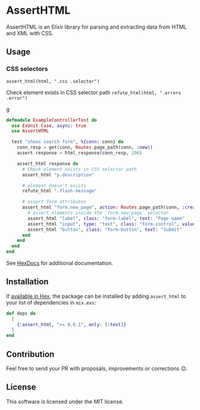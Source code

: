 # AssertHTML

AssertHTML is an Elixir library for parsing and extracting data from HTML and XML with CSS.


## Usage

### CSS selectors


`assert_html(html, ".css .selector")`

Check element exists in CSS selector path
`refute_html(html, ".errors .error")`

g

```elixir
defmodule ExampleControllerTest do
  use ExUnit.Case, async: true
  use AssertHTML

  test "shows search form", %{conn: conn} do
    conn_resp = get(conn, Routes.page_path(conn, :new))
    assert response = html_response(conn_resp, 200)

    assert_html response do
      # Check element exists in CSS selector path
      assert_html "p.description"

      # element doesn't exists
      refute_html ".flash-message"

      # assert form attributes
      assert_html "form.new_page", action: Routes.page_path(conn, :create), method: "post" do
        # assert elements inside the `form.new_page` selector
        assert_html "label", class: "form-label", text: "Page name"
        assert_html "input", type: "text", class: "form-control", value: "", name: "page_name"
        assert_html "button", class: "form-button", text: "Submit"
      end
    end
  end
end
```

See [HexDocs](https://hexdocs.pm/Kr00lIX/assert_html.html) for additional documentation.


## Installation

If [available in Hex](https://hex.pm/docs/publish), the package can be installed
by adding `assert_html` to your list of dependencies in `mix.exs`:

```elixir
def deps do
  [
    {:assert_html, ">= 0.0.1", only: [:test]}
  ]
end
```

## Contribution
Feel free to send your PR with proposals, improvements or corrections 😉.


## License
This software is licensed under the MIT license.
